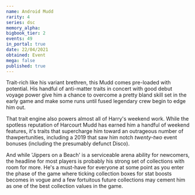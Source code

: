 ```yaml
---
name: Android Mudd
rarity: 4
series: dsc
memory_alpha:
bigbook_tier: 2
events: 49
in_portal: true
date: 22/04/2021
obtained: Event
mega: false
published: true
---
```


Trait-rich like his variant brethren, this Mudd comes pre-loaded with potential. His handful of anti-matter traits in concert with good debut voyage power give him a chance to overcome a pretty bland skill set in the early game and make some runs until fused legendary crew begin to edge him out.

That trait engine also powers almost all of Harry's weekend work. While the spotless reputation of Harcourt Mudd has earned him a handful of weekend features, it's traits that supercharge him toward an outrageous number of thawpertunities, including a 2019 that saw him notch *twenty-two* event bonuses (including the presumably defunct Disco).

And while 'Jippers on a Beach' is a serviceable arena ability for newcomers, the headline for most players is probably his strong set of collections with room for more. He's a must-have for everyone at some point as you enter the phase of the game where ticking collection boxes for stat boosts becomes in vogue and a few fortuitous future collections may cement him as one of the best collection values in the game.
